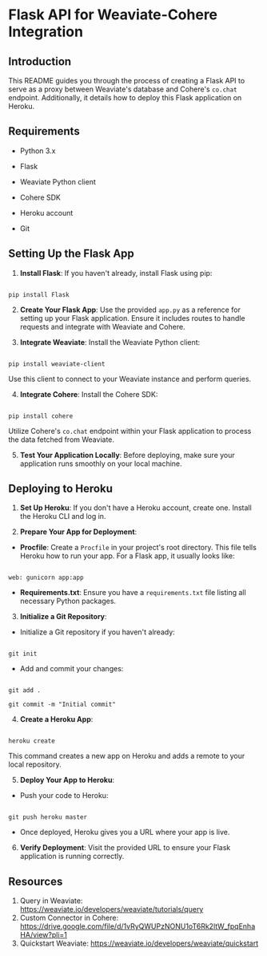
  

# Flask API for Weaviate-Cohere Integration

  

## Introduction

This README guides you through the process of creating a Flask API to serve as a proxy between Weaviate's database and Cohere's `co.chat` endpoint. Additionally, it details how to deploy this Flask application on Heroku.

  

## Requirements

- Python 3.x

- Flask

- Weaviate Python client

- Cohere SDK

- Heroku account

- Git

  

## Setting Up the Flask App

1.  **Install Flask**: If you haven't already, install Flask using pip:

```

pip install Flask

```

  

2.  **Create Your Flask App**: Use the provided `app.py` as a reference for setting up your Flask application. Ensure it includes routes to handle requests and integrate with Weaviate and Cohere.

  

3.  **Integrate Weaviate**: Install the Weaviate Python client:

```

pip install weaviate-client

```

Use this client to connect to your Weaviate instance and perform queries.

  

4.  **Integrate Cohere**: Install the Cohere SDK:

```

pip install cohere

```

Utilize Cohere's `co.chat` endpoint within your Flask application to process the data fetched from Weaviate.

  

5.  **Test Your Application Locally**: Before deploying, make sure your application runs smoothly on your local machine.

  

## Deploying to Heroku

1.  **Set Up Heroku**: If you don't have a Heroku account, create one. Install the Heroku CLI and log in.

  

2.  **Prepare Your App for Deployment**:

-  **Procfile**: Create a `Procfile` in your project's root directory. This file tells Heroku how to run your app. For a Flask app, it usually looks like:

```

web: gunicorn app:app

```

-  **Requirements.txt**: Ensure you have a `requirements.txt` file listing all necessary Python packages.

  

3.  **Initialize a Git Repository**:

- Initialize a Git repository if you haven't already:

```

git init

```

- Add and commit your changes:

```

git add .

git commit -m "Initial commit"

```

  

4.  **Create a Heroku App**:

```

heroku create

```

This command creates a new app on Heroku and adds a remote to your local repository.

  

5.  **Deploy Your App to Heroku**:

- Push your code to Heroku:

```

git push heroku master

```

- Once deployed, Heroku gives you a URL where your app is live.

  

6.  **Verify Deployment**: Visit the provided URL to ensure your Flask application is running correctly.

  

## Resources

1. Query in Weaviate: https://weaviate.io/developers/weaviate/tutorials/query
2. Custom Connector in Cohere: https://drive.google.com/file/d/1vRyQWUPzNONU1oT6Rk2ltW_fpqEnhaHA/view?pli=1 
3. Quickstart Weaviate: https://weaviate.io/developers/weaviate/quickstart
